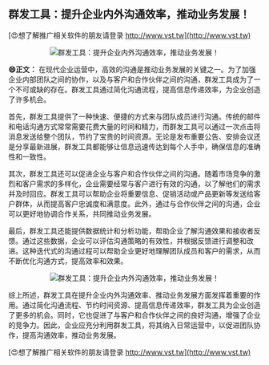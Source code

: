 ## **群发工具：提升企业内外沟通效率，推动业务发展！**

[😍想了解推广相关软件的朋友请登录 http://www.vst.tw](http://www.vst.tw)

 <center><img src="https://vst.tw/MP4/tuiguang/png/1.png" alt="群发工具：提升企业内外沟通效率，推动业务发展！"></center>

**😄正文：**
在现代企业运营中，高效的沟通是推动业务发展的关键之一。为了加强企业内部团队之间的协作，以及与客户和合作伙伴之间的沟通，群发工具成为了一个不可或缺的存在。群发工具通过简化沟通流程，提高信息传递效率，为企业创造了许多机会。

首先，群发工具提供了一种快速、便捷的方式来与团队成员进行沟通。传统的邮件和电话沟通方式常常需要花费大量的时间和精力，而群发工具可以通过一次点击将消息发送给整个团队，节约了宝贵的时间资源。无论是发布重要公告、安排会议还是分享最新进展，群发工具都能够让信息迅速传达到每个人手中，确保信息的准确性和一致性。

其次，群发工具还可以促进企业与客户和合作伙伴之间的沟通。随着市场竞争的激烈和客户需求的多样化，企业需要经常与客户进行有效的沟通，以了解他们的需求并及时回应。群发工具可以帮助企业将重要信息、促销活动或产品更新等发送给客户群体，从而提高客户忠诚度和满意度。此外，通过与合作伙伴之间的沟通，企业可以更好地协调合作关系，共同推动业务发展。

最后，群发工具还能提供数据统计和分析功能，帮助企业了解沟通效果和接收者反馈。通过这些数据，企业可以评估沟通策略的有效性，并根据反馈进行调整和改进。这种迭代式的沟通过程可以帮助企业更好地理解团队成员和客户的需求，从而不断优化沟通方式，提高效率和效果。

 <center><img src="https://vst.tw/MP4/tuiguang/png/0.png" alt="群发工具：提升企业内外沟通效率，推动业务发展！"></center>

综上所述，群发工具在提升企业内外沟通效率、推动业务发展方面发挥着重要的作用。通过简化沟通流程、节约时间资源、提高信息传递效率，群发工具为企业创造了更多的机会。同时，它也促进了与客户和合作伙伴之间的良好沟通，增强了企业的竞争力。因此，企业应充分利用群发工具，将其纳入日常运营中，以促进团队协作，提高沟通效率，推动业务发展。

[😍想了解推广相关软件的朋友请登录 http://www.vst.tw](http://www.vst.tw)




